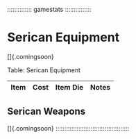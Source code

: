 :::::::::::::: gamestats :::::::::::::::
# Serican Equipment

[]{.comingsoon}

Table: Serican Equipment

| Item | Cost | Item Die | Notes |
| :--- | :--: | :------- | :---- | 

## Serican Weapons

[]{.comingsoon}
::::::::::::::::::::::::::::::::::::::::::

